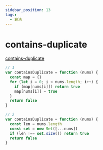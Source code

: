 ```yaml
---
sidebar_position: 13
tags:
  - 算法
---
```


# contains-duplicate

[contains-duplicate](https://leetcode.com/problems/contains-duplicate/)

```js
// 1
var containsDuplicate = function (nums) {
  const map = {}
  for (let i = 0; i < nums.length; i++) {
    if (map[nums[i]]) return true
    map[nums[i]] = true
  }
  return false
}

// 2
var containsDuplicate = function (nums) {
  const len = nums.length
  const set = new Set([...nums])
  if (len !== set.size()) return true
  return false
}
```
